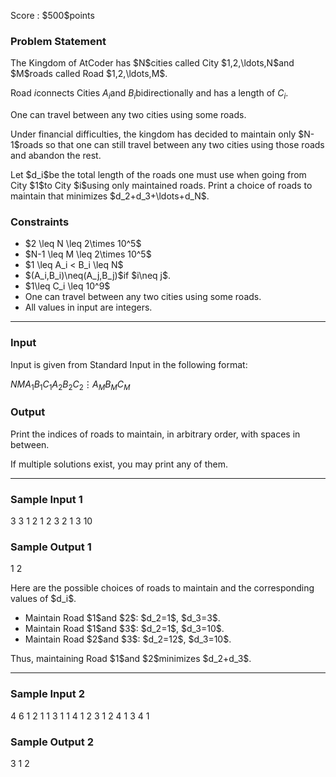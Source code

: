 
<div>

<span>

<span>

<p>
Score : $500$points
</p>

<div>

<section>

### **Problem Statement**

<p>
The Kingdom of AtCoder has $N$cities called City $1,2,\ldots,N$and $M$roads called Road $1,2,\ldots,M$.

Road $i$connects Cities $A_i$and $B_i$bidirectionally and has a length of $C_i$.

One can travel between any two cities using some roads.
</p>

<p>
Under financial difficulties, the kingdom has decided to maintain only $N-1$roads so that one can still travel between any two cities using those roads and abandon the rest.
</p>

<p>
Let $d_i$be the total length of the roads one must use when going from City $1$to City $i$using only maintained roads. Print a choice of roads to maintain that minimizes $d_2+d_3+\ldots+d_N$.
</p>

</section>

</div>

<div>

<section>

### **Constraints**

<ul>

<li>
$2 \leq N \leq 2\times 10^5$
</li>

<li>
$N-1 \leq M \leq 2\times 10^5$
</li>

<li>
$1 \leq A_i < B_i \leq N$
</li>

<li>
$(A_i,B_i)\neq(A_j,B_j)$if $i\neq j$.
</li>

<li>
$1\leq C_i \leq 10^9$
</li>

<li>
One can travel between any two cities using some roads.
</li>

<li>
All values in input are integers.
</li>

</ul>

</section>

</div>

---

<div>

<div>

<section>

### **Input**

<p>
Input is given from Standard Input in the following format:
</p>

<div>

$N$$M$$A_1$$B_1$$C_1$$A_2$$B_2$$C_2$$\vdots$$A_M$$B_M$$C_M$
</div>

</section>

</div>

<div>

<section>

### **Output**

<p>
Print the indices of roads to maintain, in arbitrary order, with spaces in between.

If multiple solutions exist, you may print any of them.
</p>

</section>

</div>

</div>

---

<div>

<section>

### **Sample Input 1**

<div>

3 3
1 2 1
2 3 2
1 3 10

</div>

</section>

</div>

<div>

<section>

### **Sample Output 1**

<div>

1 2

</div>

<p>
Here are the possible choices of roads to maintain and the corresponding values of $d_i$.
</p>

<ul>

<li>
Maintain Road $1$and $2$: $d_2=1$, $d_3=3$.
</li>

<li>
Maintain Road $1$and $3$: $d_2=1$, $d_3=10$.
</li>

<li>
Maintain Road $2$and $3$: $d_2=12$, $d_3=10$.
</li>

</ul>

<p>
Thus, maintaining Road $1$and $2$minimizes $d_2+d_3$.
</p>

</section>

</div>

---

<div>

<section>

### **Sample Input 2**

<div>

4 6
1 2 1
1 3 1
1 4 1
2 3 1
2 4 1
3 4 1

</div>

</section>

</div>

<div>

<section>

### **Sample Output 2**

<div>

3 1 2

</div>

</section>

</div>

</span>

</span>

</div>
